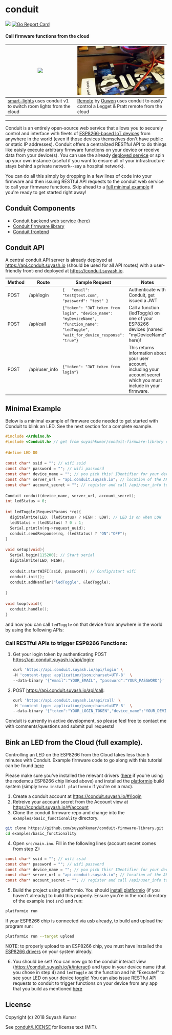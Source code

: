 # conduit

<a href="https://travis-ci.org/suyashkumar/conduit" target="_blank"><img src="https://travis-ci.org/suyashkumar/conduit.svg?branch=master" /></a> [![Go Report Card](https://goreportcard.com/badge/github.com/suyashkumar/conduit)](https://goreportcard.com/report/github.com/suyashkumar/conduit)

#### Call firmware functions from the cloud 

| ![](https://github.com/suyashkumar/smart-lights/blob/master/img/lightswitch.gif) | ![](https://github.com/ouwen/remote/blob/master/documentation/remote_click.gif) |
| ----                                                                           |   ----    |
| [smart-lights](https://github.com/suyashkumar/smart-lights) uses conduit v1 to switch room lights from the cloud | [Remote](https://github.com/Ouwen/remote) by [Ouwen](https://github.com/Ouwen) uses conduit to easily control a Legget & Pratt remote from the cloud |

---

Conduit is an entirely open-source web service that allows you to securely control and interface with fleets of [ESP8266-based IoT devices](https://www.amazon.com/HiLetgo-Version-NodeMCU-Internet-Development/dp/B010O1G1ES/ref=sr_1_3?ie=UTF8&qid=1483953570&sr=8-3&keywords=nodemcu+esp8266) from anywhere in the world (even if those devices themselves don't have public or static IP addresses). Conduit offers a centralized RESTful API to do things like eaisly execute arbitrary firmware functions on your device or receive data from your device(s). You can use the already [deployed service](https://conduit.suyash.io) or spin up your own instance (useful if you want to ensure all of your infrastructure stays behind a private network--say a hospital network). 

You can do all this simply by dropping in a few lines of code into your firmware and then issuing RESTful API requests to the conduit web service to call your firmware functions. Skip ahead to a [full minimal example](README.md/#bink-an-led-from-the-cloud-full-example) if you're ready to get started right away!

## Conduit Components
* [Conduit backend web service (here)](https://github.com/suyashkumar/conduit)
* [Conduit firmware library](https://github.com/suyashkumar/conduit-firmware-library)
* [Conduit frontend](https://github.com/suyashkumar/conduit-frontend)

## Conduit API
A central conduit API server is already deployed at https://api.conduit.suyash.io (should be used for all API routes) with a user-friendly front-end deployed at https://conduit.suyash.io. 

| Method | Route          | Sample Request                                                                                                                           | Notes                                                                                                                     |
|--------|----------------|------------------------------------------------------------------------------------------------------------------------------------------|---------------------------------------------------------------------------------------------------------------------------|
| POST   | /api/login     | ``` {   "email": "test@test.com",   "password": "test" }  ```                                                                            | Authenticate with Conduit, get issued a JWT                                                                               |
| POST   | /api/call      | ```{"token": "JWT token from login", "device_name": "myDeviceName", "function_name": "ledToggle", "wait_for_device_response": "true"}``` | Call a function (ledToggle) on one of your ESP8266 devices (named "myDeviceName" here)!                                   |
| POST   | /api/user_info | ```{"token": "JWT token from login"}```                                                                                                  | This returns information about your user account, including your account  secret which you must include in your firmware. |


## Minimal Example
Below is a minimal example of firmware code needed to get started with Conduit to blink an LED. See the next section for a complete example. 
```C
#include <Arduino.h>
#include <Conduit.h> // get from suyashkumar/conduit-firmware-library or platformio

#define LED D0

const char* ssid = ""; // wifi ssid
const char* password = ""; // wifi password
const char* device_name = ""; // you pick this! IDentifier for your device
const char* server_url = "api.conduit.suyash.io"; // location of the API server
const char* account_secret = ""; // register and call /api/user_info to get this

Conduit conduit(device_name, server_url, account_secret);
int ledStatus = 0;

int ledToggle(RequestParams *rq){
  digitalWrite(LED, (ledStatus) ? HIGH : LOW); // LED is on when LOW
  ledStatus = (ledStatus) ? 0 : 1;
  Serial.println(rq->request_uuid);
  conduit.sendResponse(rq, (ledStatus) ? "ON":"OFF");
}

void setup(void){
  Serial.begin(115200); // Start serial
  digitalWrite(LED, HIGH);

  conduit.startWIFI(ssid, password); // Config/start wifi
  conduit.init();
  conduit.addHandler("ledToggle", &ledToggle);

}

void loop(void){
  conduit.handle();
}
```

and now you can call `ledToggle` on that device from anywhere in the world by using the following APIs:

### Call RESTful APIs to trigger ESP8266 Functions: 
1) Get your login token by authenticating
POST https://api.conduit.suyash.io/api/login:
   ```sh
   curl 'https://api.conduit.suyash.io/api/login' \
   -H 'content-type: application/json;charset=UTF-8'  \
   --data-binary '{"email":"YOUR_EMAIL", "password":"YOUR_PASSWORD"}' --compressed
    ```

2) POST https://api.conduit.suyash.io/api/call:

   ```sh
   curl 'https://api.conduit.suyash.io/api/call' \
   -H 'content-type: application/json;charset=UTF-8'  \
   --data-binary '{"token":"YOUR_LOGIN_TOKEN","device_name":"YOUR_DEVICE_NAME","function_name":"ledToggle","wait_for_device_response":true}' --compressed
    ```


Conduit is currently in active development, so please feel free to contact me with comments/questions and submit pull requests!

## Bink an LED from the Cloud (full example).
Controlling an LED on the ESP8266 from the Cloud takes less than 5 minutes with Conduit. Example firmware code to go along with this tutorial can be found [here](https://github.com/suyashkumar/conduit-firmware-library/tree/master/examples/basic_functionality) 

Please make sure you've installed the relevant drivers ([here](https://www.silabs.com/products/mcu/Pages/USBtoUARTBridgeVCPDrivers.aspx) if you're using the nodemcu ESP8266 chip linked above) and installed the [platformio](http://docs.platformio.org/en/latest/installation.html) build system (simply `brew install platformio` if you're on a mac).

1. Create a conduit account at https://conduit.suyash.io/#/login
2. Retreive your account secret from the Account view at https://conduit.suyash.io/#/account
3. Clone the conduit firmware repo and change into the `examples/basic_functionality` directory.

  ```sh
  git clone https://github.com/suyashkumar/conduit-firmware-library.git
  cd examples/basic_functionality
  ```
4. Open `src/main.ino`. Fill in the following lines (account secret comes from step 2):

  ```C
const char* ssid = ""; // wifi ssid
const char* password = ""; // wifi password
const char* device_name = ""; // you pick this! IDentifier for your device
const char* server_url = "api.conduit.suyash.io"; // location of the API server
const char* account_secret = ""; // register and call /api/user_info to get this
  ```
5. Build the project using platformio. You should [install platformio](http://docs.platformio.org/en/latest/installation.html#python-package-manager) (if you haven't already) to build this properly. Ensure you're in the root directory of the example (not `src`) and run:

  ```sh
  platformio run
  ```
  If your ESP8266 chip is connected via usb already, to build and upload the program run:
  ```sh
  platformio run --target upload
  ```
  NOTE: to properly upload to an ESP8266 chip, you must have installed the [ESP8266 drivers](https://www.silabs.com/products/mcu/Pages/USBtoUARTBridgeVCPDrivers.aspx) on your system already.

6. You should be set! You can now go to the conduit interact view (https://conduit.suyash.io/#/interact) and type in your device name (that you chose in step 4) and `ledToggle` as the function and hit "Execute!" to see your LED on your device toggle! You can also issue RESTful API requests to conduit to trigger functions on your device from any app that you build as mentioned [here](README.md#call-restful-apis-to-trigger-esp8266-functions)


## License 
Copyright (c) 2018 Suyash Kumar

See [conduit/LICENSE](https://github.com/suyashkumar/conduit/blob/master/LICENSE) for license text (MIT).
